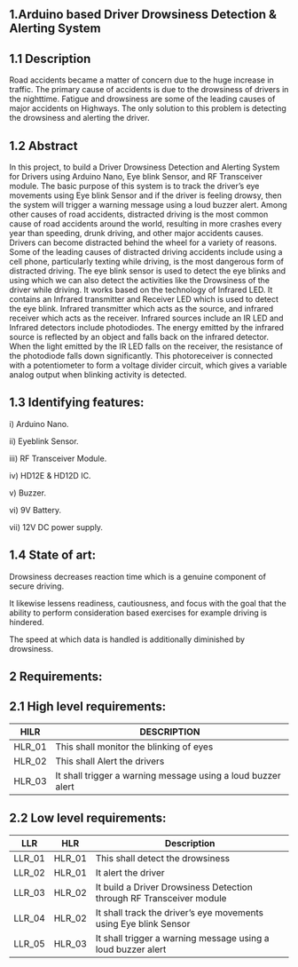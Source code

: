 ## 1.Arduino based Driver Drowsiness Detection & Alerting System

## 1.1 Description
Road accidents became a matter of concern due to the huge increase in traffic. The primary cause of accidents is due to the drowsiness of drivers in the nighttime. Fatigue and drowsiness are some of the leading causes of major accidents on Highways. The only solution to this problem is detecting the drowsiness and alerting the driver.

## 1.2 Abstract
 In this project, to build a Driver Drowsiness Detection and Alerting System for Drivers using Arduino Nano, Eye blink Sensor, and RF Transceiver module. The basic purpose of this system is to track the driver’s eye movements using Eye blink Sensor and if the driver is feeling drowsy, then the system will trigger a warning message using a loud buzzer alert.
 Among other causes of road accidents, distracted driving is the most common cause of road accidents around the world, resulting in more crashes every year than speeding, drunk driving, and other major accidents causes. Drivers can become distracted behind the wheel for a variety of reasons. Some of the leading causes of distracted driving accidents include using a cell phone, particularly texting while driving, is the most dangerous form of distracted driving.
 The eye blink sensor is used to detect the eye blinks and using which we can also detect the activities like the Drowsiness of the driver while driving. It works based on the technology of Infrared LED. It contains an Infrared transmitter and Receiver LED which is used to detect the eye blink.
 Infrared transmitter which acts as the source, and infrared receiver which acts as the receiver. Infrared sources include an IR LED and Infrared detectors include photodiodes. The energy emitted by the infrared source is reflected by an object and falls back on the infrared detector. When the light emitted by the IR LED falls on the receiver, the resistance of the photodiode falls down significantly. This photoreceiver is connected with a potentiometer to form a voltage divider circuit, which gives a variable analog output when blinking activity is detected.
 
## 1.3 Identifying features:
i) Arduino Nano.

ii) Eyeblink Sensor.

iii) RF Transceiver Module.

iv) HD12E & HD12D IC.

v) Buzzer.

vi) 9V Battery.

vii) 12V DC power supply.

## 1.4 State of art:
Drowsiness decreases reaction time which is a genuine component of secure driving. 

It likewise lessens readiness, cautiousness, and focus with the goal that the ability to perform consideration based exercises for example driving is hindered. 

The speed at which data is handled is additionally diminished by drowsiness.

## 2 Requirements:

## 2.1 High level requirements:

| HILR | DESCRIPTION |
|------|-------------|
| HLR_01	| This shall monitor the blinking of eyes |
| HLR_02	| This shall Alert the drivers |
| HLR_03	| It shall trigger a warning message using a loud buzzer alert |

## 2.2 Low level requirements:
| LLR |	HLR |	Description  |
|-----|-----|----------------|
| LLR_01 | HLR_01 | This shall detect the drowsiness |
| LLR_02 | HLR_01 | It	alert the driver |
| LLR_03 | HLR_02 | It build a Driver Drowsiness Detection through RF Transceiver module |
| LLR_04 | HLR_02 | It shall track the driver’s eye movements using Eye blink Sensor |
| LLR_05 | HLR_03 | It shall trigger a warning message using a loud buzzer alert |
	


	
	
	

